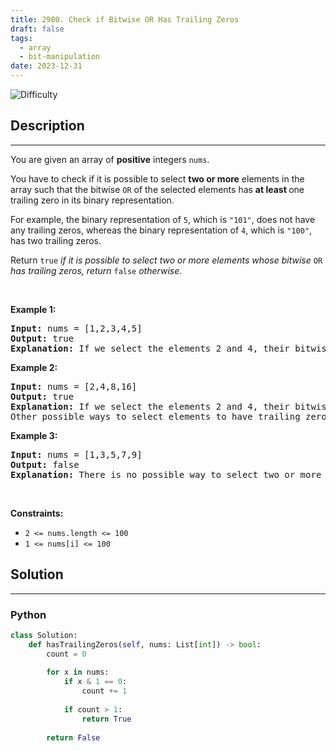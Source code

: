 ```yaml
---
title: 2980. Check if Bitwise OR Has Trailing Zeros
draft: false
tags: 
  - array
  - bit-manipulation
date: 2023-12-31
---
```


![Difficulty](https://img.shields.io/badge/Difficulty-Easy-blue.svg)

## Description

---
<p>You are given an array of <strong>positive</strong> integers <code>nums</code>.</p>

<p>You have to check if it is possible to select <strong>two or more</strong> elements in the array such that the bitwise <code>OR</code> of the selected elements has <strong>at least </strong>one trailing zero in its binary representation.</p>

<p>For example, the binary representation of <code>5</code>, which is <code>&quot;101&quot;</code>, does not have any trailing zeros, whereas the binary representation of <code>4</code>, which is <code>&quot;100&quot;</code>, has two trailing zeros.</p>

<p>Return <code>true</code> <em>if it is possible to select two or more elements whose bitwise</em> <code>OR</code> <em>has trailing zeros, return</em> <code>false</code> <em>otherwise</em>.</p>

<p>&nbsp;</p>
<p><strong class="example">Example 1:</strong></p>

<pre>
<strong>Input:</strong> nums = [1,2,3,4,5]
<strong>Output:</strong> true
<strong>Explanation:</strong> If we select the elements 2 and 4, their bitwise OR is 6, which has the binary representation &quot;110&quot; with one trailing zero.
</pre>

<p><strong class="example">Example 2:</strong></p>

<pre>
<strong>Input:</strong> nums = [2,4,8,16]
<strong>Output:</strong> true
<strong>Explanation: </strong>If we select the elements 2 and 4, their bitwise OR is 6, which has the binary representation &quot;110&quot; with one trailing zero.
Other possible ways to select elements to have trailing zeroes in the binary representation of their bitwise OR are: (2, 8), (2, 16), (4, 8), (4, 16), (8, 16), (2, 4, 8), (2, 4, 16), (2, 8, 16), (4, 8, 16), and (2, 4, 8, 16).
</pre>

<p><strong class="example">Example 3:</strong></p>

<pre>
<strong>Input:</strong> nums = [1,3,5,7,9]
<strong>Output:</strong> false
<strong>Explanation:</strong> There is no possible way to select two or more elements to have trailing zeros in the binary representation of their bitwise OR.
</pre>

<p>&nbsp;</p>
<p><strong>Constraints:</strong></p>

<ul>
	<li><code>2 &lt;= nums.length &lt;= 100</code></li>
	<li><code>1 &lt;= nums[i] &lt;= 100</code></li>
</ul>


## Solution

---
### Python
``` py title='check-if-bitwise-or-has-trailing-zeros'
class Solution:
    def hasTrailingZeros(self, nums: List[int]) -> bool:
        count = 0
        
        for x in nums:
            if x & 1 == 0:
                count += 1
            
            if count > 1:
                return True
        
        return False

```

